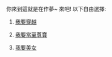 你來到這就是在作夢~ 來吧! 以下自由選擇:

1. [我要穿越](https://github.com/xbane123/create-your-own-adventure/blob/master/Chinese/Yifan/modernCity.md)

2. [我要當至尊寶](https://github.com/xbane123/create-your-own-adventure/blob/master/Chinese/lotus/%E5%90%83%E9%A5%BC%E5%B9%B2%E9%81%90%E6%83%B3.md)

3. [我要美女](https://github.com/xbane123/create-your-own-adventure/blob/master/Chinese/beauty/beauty.md)